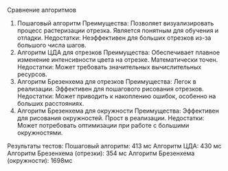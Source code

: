 Сравнение алгоритмов
1. Пошаговый алгоритм
Преимущества:
Позволяет визуализировать процесс растеризации отрезка.
Является понятным для обучения и отладки.
Недостатки:
Неэффективен для больших отрезков из-за большого числа шагов.
2. Алгоритм ЦДА для отрезков
Преимущества:
Обеспечивает плавное изменение интенсивности цвета на отрезке.
Математически точен.
Недостатки:
Может требовать значительных вычислительных ресурсов.
3. Алгоритм Брезенхема для отрезков
Преимущества:
Легок в реализации.
Эффективен для пошагового рисования отрезков.
Недостатки:
Может приводить к накоплению ошибок, особенно на больших расстояниях.
4. Алгоритм Брезенхема для окружности
Преимущества:
Эффективен для рисования окружностей.
Прост в реализации.
Недостатки:
Может потребовать оптимизации при работе с большими окружностями.

Результаты тестов:
Пошаговый алгоритм: 413 мс
Алгоритм ЦДА: 430 мс
Алгоритм Брезенхема (отрезки): 354 мс
Алгоритм Брезенхема (окружности): 1698мс
